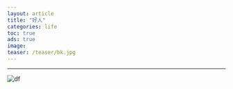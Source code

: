 ```yaml
---
layout: article
title: "好人"
categories: life
toc: true
ads: true
image:
teaser: /teaser/bk.jpg
---
```


---



![df](https://github.com/storage201602/storage201602/blob/master/chenyifan2016/_posts/life/2016-10-01-20161001102945life.md/IMG_20160926_123600.jpg?raw=true)

